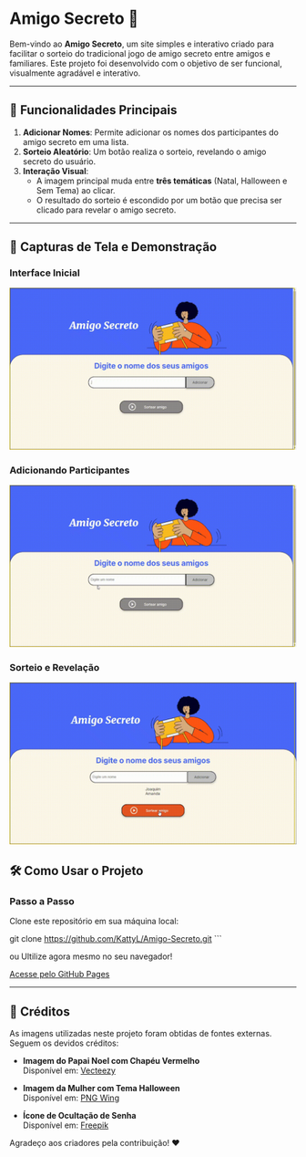 # Amigo Secreto 🎁

Bem-vindo ao **Amigo Secreto**, um site simples e interativo criado para facilitar o sorteio do tradicional jogo de amigo secreto entre amigos e familiares. Este projeto foi desenvolvido com o objetivo de ser funcional, visualmente agradável e interativo.

---

## 🚀 Funcionalidades Principais

1. **Adicionar Nomes**: Permite adicionar os nomes dos participantes do amigo secreto em uma lista.
2. **Sorteio Aleatório**: Um botão realiza o sorteio, revelando o amigo secreto do usuário.
3. **Interação Visual**:
   - A imagem principal muda entre **três temáticas** (Natal, Halloween e Sem Tema) ao clicar.
   - O resultado do sorteio é escondido por um botão que precisa ser clicado para revelar o amigo secreto.

---

## 📸 Capturas de Tela e Demonstração

### Interface Inicial
![Interface Inicial](assets/interface.gif)

### Adicionando Participantes
![Adicionando Participantes](assets/adicionar-amigos.gif)

### Sorteio e Revelação
![Adicionando Participantes](assets/revelar-resultado.gif)


## 🛠️ Como Usar o Projeto

### Passo a Passo

 Clone este repositório em sua máquina local:

   git clone https://github.com/KattyL/Amigo-Secreto.git ```


ou Ultilize agora mesmo no seu navegador!

[Acesse pelo GitHub Pages](https://kattyl.github.io/Amigo-Secreto/)

---

## 📸 Créditos

As imagens utilizadas neste projeto foram obtidas de fontes externas. Seguem os devidos créditos:

- **Imagem do Papai Noel com Chapéu Vermelho**  
  Disponível em: [Vecteezy](https://pt.vecteezy.com/png/35624962-santa-vermelho-natal-chapeu)

- **Imagem da Mulher com Tema Halloween**  
  Disponível em: [PNG Wing](https://www.pngwing.com/pt/free-png-ygqpd/download)

- **Ícone de Ocultação de Senha**  
  Disponível em: [Freepik](https://br.freepik.com/vetores-premium/icone-de-ocultacao-de-senha-icone-para-privacidade-de-dados-e-marca-de-conteudo-sensivel-ilustracao-vetorial_31770918.htm)

Agradeço aos criadores pela contribuição! :heart:
